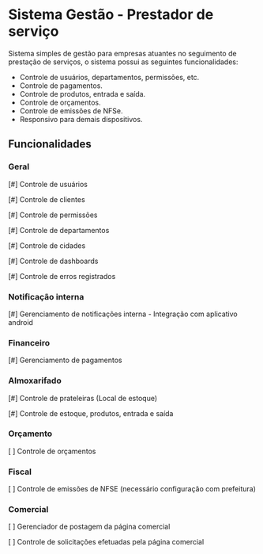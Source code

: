 # Sistema Gestão - Prestador de serviço
Sistema simples de gestão para empresas atuantes no seguimento de prestação de serviços, o sistema possui as seguintes funcionalidades: 
* Controle de usuários, departamentos, permissões, etc.
* Controle de pagamentos.
* Controle de produtos, entrada e saída.
* Controle de orçamentos.
* Controle de emissões de NFSe.
* Responsivo para demais dispositivos.

## Funcionalidades
### Geral
[#] Controle de usuários

[#] Controle de clientes

[#] Controle de permissões

[#] Controle de departamentos

[#] Controle de cidades

[#] Controle de dashboards

[#] Controle de erros registrados

### Notificação interna
[#] Gerenciamento de notificações interna - Integração com aplicativo android

### Financeiro
[#] Gerenciamento de pagamentos

### Almoxarifado
[#] Controle de prateleiras (Local de estoque)

[#] Controle de estoque, produtos, entrada e saída

### Orçamento
[ ] Controle de orçamentos

### Fiscal
[ ] Controle de emissões de NFSE (necessário configuração com prefeitura)

### Comercial
[ ] Gerenciador de postagem da página comercial

[ ] Controle de solicitações efetuadas pela página comercial
